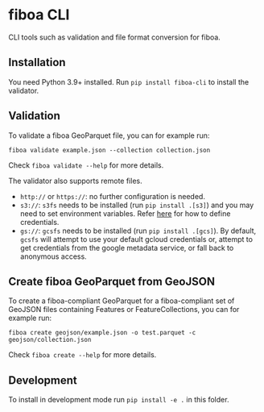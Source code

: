 # fiboa CLI

CLI tools such as validation and file format conversion for fiboa.

## Installation

You need Python 3.9+ installed. 
Run `pip install fiboa-cli` to install the validator.

## Validation

To validate a fiboa GeoParquet file, you can for example run:

`fiboa validate example.json --collection collection.json`

Check `fiboa validate --help` for more details.

The validator also supports remote files.

- `http://` or `https://`: no further configuration is needed.
- `s3://`: `s3fs` needs to be installed (run `pip install .[s3]`) and you may need to set environment variables.
  Refer [here](https://s3fs.readthedocs.io/en/latest/#credentials) for how to define credentials.
- `gs://`: `gcsfs` needs to be installed (run `pip install .[gcs]`).
  By default, `gcsfs` will attempt to use your default gcloud credentials or, attempt to get credentials from the google metadata service, or fall back to anonymous access.

## Create fiboa GeoParquet from GeoJSON

To create a fiboa-compliant GeoParquet for a fiboa-compliant set of GeoJSON files containing Features or FeatureCollections,
you can for example run:

`fiboa create geojson/example.json -o test.parquet -c geojson/collection.json`

Check `fiboa create --help` for more details.

## Development

To install in development mode run `pip install -e .` in this folder.
